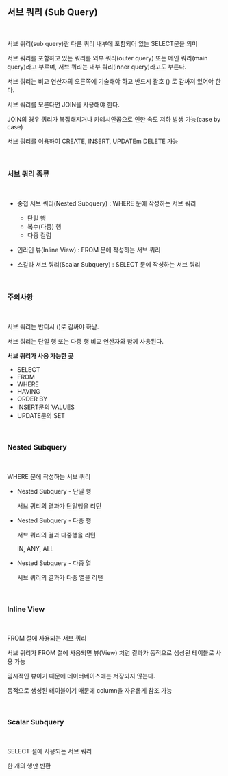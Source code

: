 ## 서브 쿼리 (Sub Query)

<br>

서브 쿼리(sub query)란 다른 쿼리 내부에 포함되어 있는 SELECT문을 의미

서브 쿼리를 포함하고 있는 쿼리를 외부 쿼리(outer query) 또는 메인 쿼리(main query)라고 부르며, 서브 쿼리는 내부 쿼리(inner query)라고도 부른다.

서브 쿼리는 비교 연산자의 오른쪽에 기술해야 하고 반드시 괄호 () 로 감싸져 있어야 한다.

서브 쿼리를 모른다면 JOIN을 사용해야 한다.

JOIN의 경우 쿼리가 복잡해지거나 카테시안곱으로 인한 속도 저하 발생 가능(case by case)

서브 쿼리를 이용하여 CREATE, INSERT, UPDATEm DELETE 가능

<br>

### 서브 쿼리 종류

<br>

- 중첩 서브 쿼리(Nested Subquery) : WHERE 문에 작성하는 서브 쿼리
  - 단일 행
  - 복수(다중) 행
  - 다중 컬럼

- 인라인 뷰(Inline View) : FROM 문에 작성하는 서브 쿼리
  
- 스칼라 서브 쿼리(Scalar Subquery) : SELECT 문에 작성하는 서브 쿼리

<br>

### 주의사항

<br>

서브 쿼리는 반디시 ()로 감싸야 하낟.

서브 쿼리는 단일 행 또는 다중 행 비교 연산자와 함께 사용된다.

**서브 쿼리가 사용 가능한 곳**
- SELECT
- FROM
- WHERE
- HAVING
- ORDER BY
- INSERT문의 VALUES
- UPDATE문의 SET

<br>

### Nested Subquery

<br>

WHERE 문에 작성하는 서브 쿼리

- Nested Subquery - 단일 행

    서브 쿼리의 결과가 단일행을 리턴

- Nested Subquery - 다중 행

    서브 쿼리의 결과 다중행을 리턴

    IN, ANY, ALL

- Nested Subquery - 다중 열

    서브 쿼리의 결과가 다중 열을 리턴

<br>

### Inline View

<br>

FROM 절에 사용되는 서브 쿼리

서브 쿼리가 FROM 절에 사용되면 뷰(View) 처럼 결과가 동적으로 생성된 테이블로 사용 가능

임시적인 뷰이기 때문에 데이터베이스에는 저장되지 않는다.

동적으로 생성된 테이블이기 때문에 column을 자유롭게 참조 가능

<br>

### Scalar Subquery

<br>

SELECT 절에 사용되는 서브 쿼리

한 개의 행만 반환